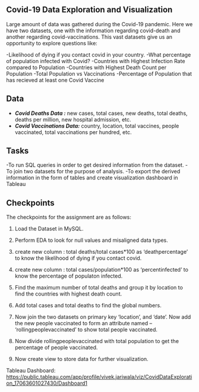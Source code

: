 ## Covid-19 Data Exploration and Visualization

Large amount of data was gathered during the Covid-19 pandemic. Here we have two datasets, one with the information regarding covid-death and another regarding covid-vaccinations. This vast datasets give us an opportunity to explore questions like:

-Likelihood of dying if you contact covid in your country.
-What percentage of population infected with Covid?
-Countries with Highest Infection Rate compared to Population
-Countries with Highest Death Count per Population
-Total Population vs Vaccinations
-Percentage of Population that has recieved at least one Covid Vaccine


## Data

- ***Covid Deaths Data :*** new cases, total cases, new deaths, total deaths, deaths per million, new hospital admission, etc.
- ***Covid Vaccinations Data:***  country, location, total vaccines, people vaccinated, total vaccinations per hundred, etc.


## Tasks

-To run SQL queries in order to get desired information from the dataset.
-To join two datasets for the purpose of analysis.
-To export the derived information in the form of tables and create visualization dashboard in Tableau

## Checkpoints

The checkpoints for the assignment are as follows:

1. Load the Dataset in MySQL.

2. Perform EDA to look for null values and misaligned data types.

3. create new column : total deaths/total cases*100 as ‘deathpercentage’ to know the likelihood of dying if you contact covid.

4. create new column : total cases/population*100 as ‘percentinfected’ to know the percentage of populaton infected.

5. Find the maximum number of total deaths and group it by location to find the countries with highest death count.

6. Add total cases and total deaths to find the global numbers.
7. Now join the two datasets on primary key ‘location’, and ‘date’. Now add the new people vaccinated to form an attribute named – ‘rollingpeoplevaccinated’ to show total people vaccinated.

8. Now divide rollingpeoplevaccinated with total population to get the percentage of people vaccinated.

9. Now create view to store data for further visualization.

Tableau Dashboard:
https://public.tableau.com/app/profile/vivek.jariwala/viz/CovidDataExploration_17063601027430/Dashboard1





